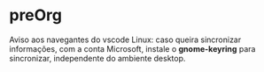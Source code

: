 # preOrg

Aviso aos navegantes do vscode Linux: caso queira sincronizar informações, com a conta Microsoft, instale o **gnome-keyring** para sincronizar, independente do ambiente desktop.